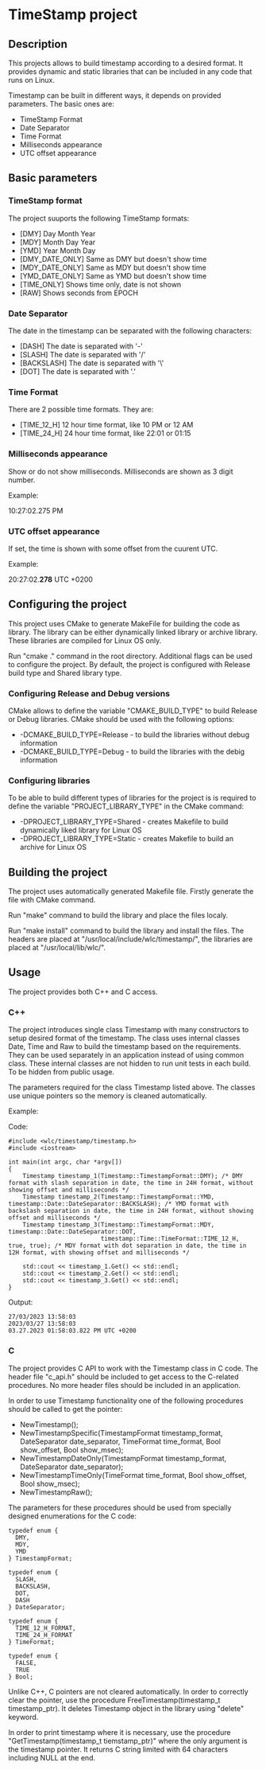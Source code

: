 # TimeStamp project
## Description
This projects allows to build timestamp according to a desired format. It provides dynamic and static libraries that can be included in any code that runs on Linux.

Timestamp can be built in different ways, it depends on provided parameters. The basic ones are:

* TimeStamp Format
* Date Separator
* Time Format
* Milliseconds appearance
* UTC offset appearance

## Basic parameters
### TimeStamp format

The project suuports the following TimeStamp formats:

* [DMY] Day Month Year
* [MDY] Month Day Year
* [YMD] Year Month Day
* [DMY_DATE_ONLY] Same as DMY but doesn't show time
* [MDY_DATE_ONLY] Same as MDY but doesn't show time
* [YMD_DATE_ONLY] Same as YMD but doesn't show time 
* [TIME_ONLY] Shows time only, date is not shown
* [RAW] Shows seconds from EPOCH

### Date Separator

The date in the timestamp can be separated with the following characters:

* [DASH] The date is separated with '-'
* [SLASH] The date is separated with '/'
* [BACKSLASH] The date is separated with '\\'
* [DOT] The date is separated with '.'

### Time Format

There are 2 possible time formats. They are:

* [TIME_12_H] 12 hour time format, like 10 PM or 12 AM
* [TIME_24_H] 24 hour time format, like 22:01 or 01:15

### Milliseconds appearance

Show or do not show milliseconds. Milliseconds are shown as 3 digit number.

Example:

10:27:02.275 PM

### UTC offset appearance

If set, the time is shown with some offset from the cuurent UTC.

Example:

20:27:02.**278** UTC +0200

## Configuring the project

This project uses CMake to generate MakeFile for building the code as library. The library can be either dynamically linked library or archive library. These libraries are compiled for Linux OS only.

Run "cmake ." command in the root directory. Additional flags can be used to configure the project. By default, the project is configured with Release build type and Shared library type.

### Configuring Release and Debug versions

CMake allows to define the variable "CMAKE_BUILD_TYPE" to build Release or Debug libraries. CMake should be used with the following options:

* -DCMAKE_BUILD_TYPE=Release  -  to build the libraries without debug information
* -DCMAKE_BUILD_TYPE=Debug    -  to build the libraries with the debig information

### Configuring libraries

To be able to build different types of libraries for the project is is required to define the variable "PROJECT_LIBRARY_TYPE" in the CMake command:

* -DPROJECT_LIBRARY_TYPE=Shared  -  creates Makefile to build dynamically liked library for Linux OS
* -DPROJECT_LIBRARY_TYPE=Static  -  creates Makefile to build an archive for Linux OS

## Building the project

The project uses automatically generated Makefile file. Firstly generate the file with CMake command.

Run "make" command to build the library and place the files localy.

Run "make install" command to build the library and install the files. The headers are placed at "/usr/local/include/wlc/timestamp/", the libraries are placed at "/usr/local/lib/wlc/".

## Usage

The project provides both C++ and C access.

### C++

The project introduces single class Timestamp with many constructors to setup desired format of the timestamp. The class uses internal classes Date, Time and Raw to build the timestamp based on the requirements. They can be used separately in an application instead of using common class. These internal classes are not hidden to run unit tests in each build. To be hidden from public usage.

The parameters required for the class Timestamp listed above. The classes use unique pointers so the memory is cleaned automatically.

Example:

Code:

```
#include <wlc/timestamp/timestamp.h>
#include <iostream>

int main(int argc, char *argv[])
{
    Timestamp timestamp_1(Timestamp::TimestampFormat::DMY); /* DMY format with slash separation in date, the time in 24H format, without showing offset and milliseconds */
    Timestamp timestamp_2(Timestamp::TimestampFormat::YMD, timestamp::Date::DateSeparator::BACKSLASH); /* YMD format with backslash separation in date, the time in 24H format, without showing offset and milliseconds */
    Timestamp timestamp_3(Timestamp::TimestampFormat::MDY, timestamp::Date::DateSeparator::DOT, 
                          timestamp::Time::TimeFormat::TIME_12_H, true, true); /* MDY format with dot separation in date, the time in 12H format, with showing offset and milliseconds */
                          
    std::cout << timestamp_1.Get() << std::endl;
    std::cout << timestamp_2.Get() << std::endl;
    std::cout << timestamp_3.Get() << std::endl;
}
```

Output:

```
27/03/2023 13:58:03
2023/03/27 13:58:03
03.27.2023 01:58:03.822 PM UTC +0200
```

### C

The project provides C API to work with the Timestamp class in C code. The header file "c_api.h" should be included to get access to the C-related procedures. No more header files should be included in an application.

In order to use Timestamp functionality one of the following procedures should be called to get the pointer:

* NewTimestamp();
* NewTimestampSpecific(TimestampFormat timestamp_format, DateSeparator date_separator, TimeFormat time_format, Bool show_offset, Bool show_msec);
* NewTimestampDateOnly(TimestampFormat timestamp_format, DateSeparator date_separator);
* NewTimestampTimeOnly(TimeFormat time_format, Bool show_offset, Bool show_msec);
* NewTimestampRaw();

The parameters for these procedures should be used from specially designed enumerations for the C code:

```
typedef enum {
  DMY,
  MDY,
  YMD
} TimestampFormat;

typedef enum {
  SLASH,
  BACKSLASH,
  DOT,
  DASH
} DateSeparator;

typedef enum {
  TIME_12_H_FORMAT,
  TIME_24_H_FORMAT
} TimeFormat;

typedef enum {
  FALSE,
  TRUE
} Bool;
```

Unlike C++, C pointers are not cleared automatically. In order to correctly clear the pointer, use the procedure FreeTimestamp(timestamp_t timestamp_ptr). It deletes Timestamp object in the library using "delete" keyword.

In order to print timestamp where it is necessary, use the procedure "GetTimestamp(timestamp_t tiemstamp_ptr)" where the only argument is the timestamp pointer. It returns C string limited with 64 characters including NULL at the end.
